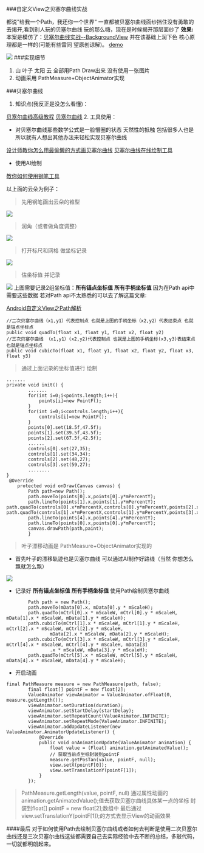 ###自定义View之贝塞尔曲线实战

都说”给我一个Path，我还你一个世界“
一直都被贝塞尔曲线面纱挡住没有勇敢的去揭开,看到别人玩的贝塞尔曲线 玩的那么嗨，现在是时候揭开那层面纱了
**效果:**
本案是模仿了：[贝塞尔曲线实战--BackgroundView](http://www.jianshu.com/p/1d766455445b) 并在该基础上润下色 核心原理都是一样的(可能有些雷同 望原创谅解)。
[demo]()

![](http://on96fbw9r.bkt.clouddn.com/a.gif)
###实现细节
1. 山 叶子 太阳 云 全部用Path Draw出来 没有使用一张图片
2. 动画采用 PathMeasure+ObjectAnimator实现

###贝塞尔曲线
1. 知识点(我反正是没怎么看懂)：

[贝塞尔曲线高级教程](https://pomax.github.io/bezierinfo/zh-CN/)
[贝塞尔曲线](http://blog.edreamoon.com/2015/12/27/%E8%B4%9D%E5%A1%9E%E5%B0%94%E6%9B%B2%E7%BA%BF/)
2. 工具使用：

- 对贝塞尔曲线那些数学公式是一脸懵圈的状态 天然性的抵触 包括很多人也是 
所以就有人想出其他办法来轻松实现贝塞尔曲线

[设计师教你怎么用最偷懒的方式画贝塞尔曲线](http://www.guokr.com/post/695800/focus/0060087686/)
[贝塞尔曲线在线绘制工具](http://www.jianshu.com/p/1d766455445b)

- 使用AI绘制

[教你如何使用钢笔工具](http://bezier.method.ac/)

以上面的云朵为例子：
>先用钢笔画出云朵的锥型

![](http://on96fbw9r.bkt.clouddn.com/cloud01.png)

> 润角（或者做角度调整）

![](http://on96fbw9r.bkt.clouddn.com/cloud02.png)

>打开标尺和网格 做坐标记录

![](http://on96fbw9r.bkt.clouddn.com/cloud03.png)

>估坐标值 并记录

![](http://on96fbw9r.bkt.clouddn.com/cloud04.png)
上图需要记录2组坐标值：**所有锚点坐标值** **所有手柄坐标值** 因为在Path api中需要这些数据 若对Path api不太熟悉的可以去了解这篇文章:

[Android自定义View之Path解析](http://www.2cto.com/kf/201604/503496.html)

```
//二次贝塞尔曲线（x1,y1）代表控制点 也就是上图的手柄坐标（x2,y2）代表结束点 也就是锚点坐标点
public void quadTo(float x1, float y1, float x2, float y2)
//三次贝塞尔曲线 （x1,y1）(x2,y2)代表控制点 也就是上图的手柄坐标(x3,y3)表结束点 也就是锚点坐标点
public void cubicTo(float x1, float y1, float x2, float y2, float x3, float y3)
```
> 通过上面记录的坐标值进行 绘制

```
.......
private void init() {
        .......
        for(int i=0;i<points.length;i++){
            points[i]=new PointF();
        }
        for(int i=0;i<controls.length;i++){
            controls[i]=new PointF();
        }
        points[0].set(18.5f,47.5f);
        points[1].set(39.5f,43.5f);
        points[2].set(67.5f,42.5f);
        ......
        controls[0].set(27,35);
        controls[1].set(34,34);
        controls[2].set(48,27);
        controls[3].set(59,27);
        ........
}
 @Override
    protected void onDraw(Canvas canvas) {
        Path path=new Path();
        path.moveTo(points[0].x,points[0].y*mPercentY);
        path.lineTo(points[1].x,points[1].y*mPercentY);
path.quadTo(controls[0].x*mPercentX,controls[0].y*mPercentY,points[2].x,points[2].y*mPercentY);
path.quadTo(controls[1].x*mPercentX,controls[1].y*mPercentY,points[3].x,points[3].y*mPercentY);
        path.lineTo(points[4].x,points[4].y*mPercentY);
        path.lineTo(points[0].x,points[0].y*mPercentY);
        canvas.drawPath(path,paint);
        }
```
>叶子漂移动画是 PathMeasure+ObjectAnimator实现的

 - 首先叶子的漂移轨迹也是贝塞尔曲线  可以通过AI制作好路线（当然 你想怎么飘就怎么飘）

![](http://on96fbw9r.bkt.clouddn.com/cloud06.png)

- 记录好 **所有锚点坐标值** **所有手柄坐标值** 使用Path绘制贝塞尔曲线

```
        Path path = new Path();
        path.moveTo(mData[0].x, mData[0].y * mScaleH);
        path.quadTo(mCtrl[0].x * mScaleW, mCtrl[0].y * mScaleH, mData[1].x * mScaleW, mData[1].y * mScaleH);
        path.cubicTo(mCtrl[1].x * mScaleW, mCtrl[1].y * mScaleH, mCtrl[2].x * mScaleW, mCtrl[2].y * mScaleH,
                mData[2].x * mScaleW, mData[2].y * mScaleH);
        path.cubicTo(mCtrl[3].x * mScaleW, mCtrl[3].y * mScaleH, mCtrl[4].x * mScaleW, mCtrl[4].y * mScaleH, mData[3]
                .x * mScaleW, mData[3].y * mScaleH);
        path.quadTo(mCtrl[5].x * mScaleW, mCtrl[5].y * mScaleH, mData[4].x * mScaleW, mData[4].y * mScaleH);
```
- 开启动画

```
final PathMeasure measure = new PathMeasure(path, false);
        final float[] pointF = new float[2];
        ValueAnimator viewAnimator = ValueAnimator.ofFloat(0, measure.getLength());
        viewAnimator.setDuration(duration);
        viewAnimator.setStartDelay(startDelay);
        viewAnimator.setRepeatCount(ValueAnimator.INFINITE);
        viewAnimator.setRepeatMode(ValueAnimator.INFINITE);
        viewAnimator.addUpdateListener(new ValueAnimator.AnimatorUpdateListener() {
            @Override
            public void onAnimationUpdate(ValueAnimator animation) {
                float value = (Float) animation.getAnimatedValue();
                // 获取当前点坐标封装到pointF
                measure.getPosTan(value, pointF, null);
                view.setX(pointF[0]);
                view.setTranslationY(pointF[1]);
            }
        });
```

>PathMeasure.getLength(value, pointF, null) 通过属性动画的animation.getAnimatedValue();值去获取贝塞尔曲线具体某一点的坐标 封装到float[] pointF = new float[2];数组中 最后通过view.setTranslationY(pointF[1]);的方式去显示View的动画效果

####最后
对于如何使用Path去绘制贝塞尔曲线或者如何去判断是使用二次贝塞尔曲线还是三次贝塞尔曲线这些都需要自己去实际经验中去不断的总结，多敲代码，一切就都明朗起来。



